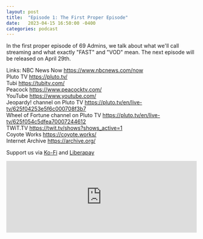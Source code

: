 ```yaml
---
layout: post
title:  "Episode 1: The First Proper Episode"
date:   2023-04-15 16:50:00 -0400
categories: podcast
---
```

In the first proper episode of 69 Admins, we talk about what we'll call streaming and what exactly "FAST" and "VOD" mean.  The next episode will be released on April 29th.

Links:
NBC News Now <https://www.nbcnews.com/now>  
Pluto TV <https://pluto.tv/>  
Tubi <https://tubitv.com/>  
Peacock <https://www.peacocktv.com/>  
YouTube <https://www.youtube.com/>  
Jeopardy! channel on Pluto TV <https://pluto.tv/en/live-tv/625f04253e5f6c000708f3b7>  
Wheel of Fortune channel on Pluto TV <https://pluto.tv/en/live-tv/625f054c5dfea70007244612>  
TWiT.TV <https://twit.tv/shows?shows_active=1>  
Coyote Works <https://coyote.works/>  
Internet Archive <https://archive.org/>  

Support us via [Ko-Fi](https://ko-fi.com/smkellat) and [Liberapay](https://liberapay.com/smkellat)  

<iframe src="https://embed.acast.com/6410a80dec813e00110faed2/643b0f65c4986500112f8c77?theme=light" frameBorder="0" width="100%" height="190px"></iframe>
